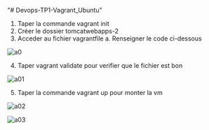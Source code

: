 "# Devops-TP1-Vagrant_Ubuntu" 
1.	Taper la commande vagrant init
2.	Créer le dossier tomcatwebapps-2
3.	Acceder au fichier vagrantfile
a.	Renseigner le code ci-dessous


![a0](https://github.com/user-attachments/assets/8bb4d7b3-5011-4a9b-9ec3-5b23ffc3dd83)

4.	Taper vagrant validate pour verifier que le fichier est bon

![a01](https://github.com/user-attachments/assets/112300f7-81af-4eb6-a5f1-291a04364fb7)

5.	Taper la commande vagrant up pour monter la vm

![a02](https://github.com/user-attachments/assets/f92ffca3-183c-4407-818e-31a623911b16)

![a03](https://github.com/user-attachments/assets/d64ca800-d330-4178-8a84-e363d58ac49a)


